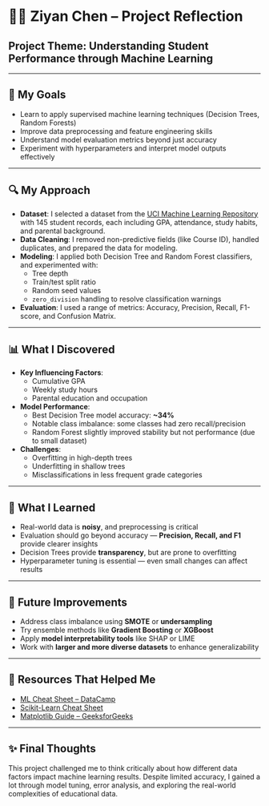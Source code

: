 # 👩‍💻 Ziyan Chen – Project Reflection

## Project Theme: Understanding Student Performance through Machine Learning

---

## 🎯 My Goals

- Learn to apply supervised machine learning techniques (Decision Trees, Random Forests)
- Improve data preprocessing and feature engineering skills
- Understand model evaluation metrics beyond just accuracy
- Experiment with hyperparameters and interpret model outputs effectively

---

## 🔍 My Approach

- **Dataset**: I selected a dataset from the [UCI Machine Learning Repository](https://archive.ics.uci.edu/dataset/856/higher+education+students+performance+evaluation) with 145 student records, each including GPA, attendance, study habits, and parental background.
- **Data Cleaning**: I removed non-predictive fields (like Course ID), handled duplicates, and prepared the data for modeling.
- **Modeling**: I applied both Decision Tree and Random Forest classifiers, and experimented with:
  - Tree depth
  - Train/test split ratio
  - Random seed values
  - `zero_division` handling to resolve classification warnings
- **Evaluation**: I used a range of metrics: Accuracy, Precision, Recall, F1-score, and Confusion Matrix.

---

## 📊 What I Discovered

- **Key Influencing Factors**:
  - Cumulative GPA
  - Weekly study hours
  - Parental education and occupation
- **Model Performance**:
  - Best Decision Tree model accuracy: **~34%**
  - Notable class imbalance: some classes had zero recall/precision
  - Random Forest slightly improved stability but not performance (due to small dataset)
- **Challenges**:
  - Overfitting in high-depth trees
  - Underfitting in shallow trees
  - Misclassifications in less frequent grade categories

---

## 🌱 What I Learned

- Real-world data is **noisy**, and preprocessing is critical
- Evaluation should go beyond accuracy — **Precision, Recall, and F1** provide clearer insights
- Decision Trees provide **transparency**, but are prone to overfitting
- Hyperparameter tuning is essential — even small changes can affect results

---

## 🔮 Future Improvements

- Address class imbalance using **SMOTE** or **undersampling**
- Try ensemble methods like **Gradient Boosting** or **XGBoost**
- Apply **model interpretability tools** like SHAP or LIME
- Work with **larger and more diverse datasets** to enhance generalizability

---

## 🔗 Resources That Helped Me

- [ML Cheat Sheet – DataCamp](https://s3.amazonaws.com/assets.datacamp.com/email/other/ML+Cheat+Sheet_2.pdf)  
- [Scikit-Learn Cheat Sheet](https://images.datacamp.com/image/upload/v1676302380/Marketing/Blog/Scikit-Learn_Cheat_Sheet.pdf)  
- [Matplotlib Guide – GeeksforGeeks](https://www.geeksforgeeks.org/data-visualization-using-matplotlib/)

---

## ✨ Final Thoughts

This project challenged me to think critically about how different data factors impact machine learning results. Despite limited accuracy, I gained a lot through model tuning, error analysis, and exploring the real-world complexities of educational data.

